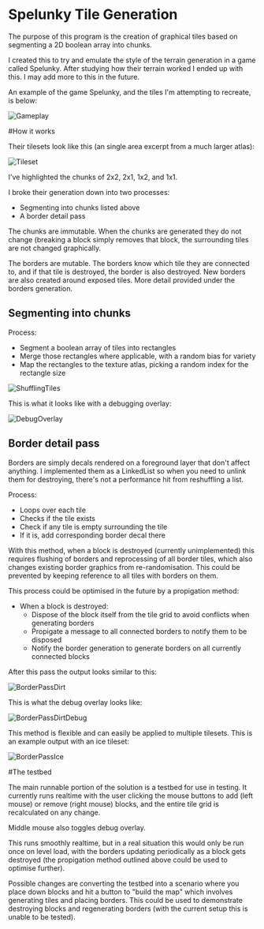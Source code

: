 Spelunky Tile Generation
==============

The purpose of this program is the creation of graphical tiles based on segmenting a 2D boolean array into chunks.

I created this to try and emulate the style of the terrain generation in a game called Spelunky. After studying how their terrain worked I ended up with this. I may add more to this in the future.

An example of the game Spelunky, and the tiles I'm attempting to recreate, is below:

![Gameplay](/wiki-images/spelunky_example.jpg)

#How it works

Their tilesets look like this (an single area excerpt from a much larger atlas):

![Tileset](/wiki-images/spelunky_tiles.png)

I've highlighted the chunks of 2x2, 2x1, 1x2, and 1x1.

I broke their generation down into two processes:
* Segmenting into chunks listed above
* A border detail pass

The chunks are immutable. When the chunks are generated they do not change (breaking a block simply removes that block, the surrounding tiles are not changed graphically.

The borders are mutable. The borders know which tile they are connected to, and if that tile is destroyed, the border is also destroyed. New borders are also created around exposed tiles. More detail provided under the borders generation.

## Segmenting into chunks

Process:
 * Segment a boolean array of tiles into rectangles
 * Merge those rectangles where applicable, with a random bias for variety
 * Map the rectangles to the texture atlas, picking a random index for the rectangle size

![ShufflingTiles](/wiki-images/tiles_shuffling.gif)

This is what it looks like with a debugging overlay:

![DebugOverlay](/wiki-images/tiles_overlay.png)

## Border detail pass

Borders are simply decals rendered on a foreground layer that don't affect anything. I implemented them as a LinkedList so when you need to unlink them for destroying, there's not a performance hit from reshuffling a list.

Process:
 * Loops over each tile
 * Checks if the tile exists
 * Check if any tile is empty surrounding the tile
 * If it is, add corresponding border decal there

With this method, when a block is destroyed (currently unimplemented) this requires flushing of borders and reprocessing of all border tiles, which also changes existing border graphics from re-randomisation. This could be prevented by keeping reference to all tiles with borders on them.

This process could be optimised in the future by a propigation method:
 * When a block is destroyed:
    * Dispose of the block itself from the tile grid to avoid conflicts when generating borders
    * Propigate a message to all connected borders to notify them to be disposed
    * Notify the border generation to generate borders on all currently connected blocks

After this pass the output looks similar to this:

![BorderPassDirt](/wiki-images/tiles_with_borders_1.png)

This is what the debug overlay looks like:

![BorderPassDirtDebug](/wiki-images/tiles_with_borders_overlay.png)

This method is flexible and can easily be applied to multiple tilesets. This is an example output with an ice tileset:

![BorderPassIce](/wiki-images/tiles_with_borders_2.png)

#The testbed

The main runnable portion of the solution is a testbed for use in testing. It currently runs realtime with the user clicking the mouse buttons to add (left mouse) or remove (right mouse) blocks, and the entire tile grid is recalculated on any change.

Middle mouse also toggles debug overlay.

This runs smoothly realtime, but in a real situation this would only be run once on level load, with the borders updating periodically as a block gets destroyed (the propigation method outlined above could be used to optimise further).

Possible changes are converting the testbed into a scenario where you place down blocks and hit a button to "build the map" which involves generating tiles and placing borders. This could be used to demonstrate destroying blocks and regenerating borders (with the current setup this is unable to be tested).
